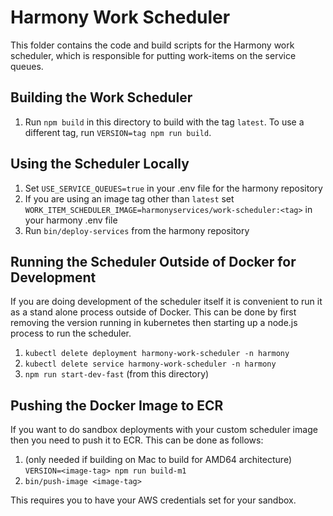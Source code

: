# Harmony Work Scheduler

This folder contains the code and build scripts for the Harmony work scheduler,
which is responsible for putting work-items on the service queues.

## Building the Work Scheduler

1. Run `npm build` in this directory to build with the tag `latest`. To use a different tag,
   run `VERSION=tag npm run build`.

## Using the Scheduler Locally

1. Set `USE_SERVICE_QUEUES=true` in your .env file for the harmony repository
2. If you are using an image tag other than `latest` set `WORK_ITEM_SCHEDULER_IMAGE=harmonyservices/work-scheduler:<tag>` in your harmony .env file
3. Run `bin/deploy-services` from the harmony repository

## Running the Scheduler Outside of Docker for Development

If you are doing development of the scheduler itself it is convenient to run it as a stand
alone process outside of Docker. This can be done by first removing the version running in
kubernetes then starting up a node.js process to run the scheduler.
1. `kubectl delete deployment harmony-work-scheduler -n harmony`
2. `kubectl delete service harmony-work-scheduler -n harmony`
3. `npm run start-dev-fast` (from this directory)

## Pushing the Docker Image to ECR

If you want to do sandbox deployments with your custom scheduler image then you need to
push it to ECR. This can be done as follows:

1. (only needed if building on Mac to build for AMD64 architecture)
   `VERSION=<image-tag> npm run build-m1`
2. `bin/push-image <image-tag>`

This requires you to have your AWS credentials set for your sandbox.